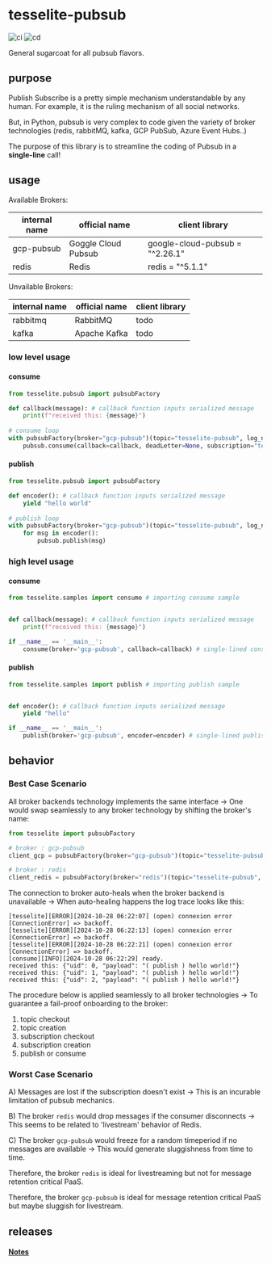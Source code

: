 # tesselite-pubsub
![ci](https://github.com/MarcelNasser/tesselite-pubsub/actions/workflows/ci.yml/badge.svg)
![cd](https://github.com/MarcelNasser/tesselite-pubsub/actions/workflows/release.yml/badge.svg)

General sugarcoat for all pubsub flavors.


## purpose
Publish Subscribe is a pretty simple mechanism understandable by any human. For example, it is the ruling mechanism of all social networks. 

But, in Python, pubsub is very complex to code given the variety of broker technologies (redis, rabbitMQ, kafka, GCP PubSub, Azure Event Hubs..)

The purpose of this library is to streamline the coding of Pubsub in a **single-line** call!


## usage

Available Brokers:

| internal name | official name       | client library                  |
|---------------|---------------------|---------------------------------|
| gcp-pubsub    | Goggle Cloud Pubsub | google-cloud-pubsub = "^2.26.1" |
| redis         | Redis               | redis = "^5.1.1"                |

Unvailable Brokers:

| internal name | official name       | client library                  |
|---------------|---------------------|---------------------------------|
| rabbitmq      | RabbitMQ            | todo                            |
| kafka         | Apache Kafka        | todo                            |


### low level usage

#### consume

````python
from tesselite.pubsub import pubsubFactory

def callback(message): # callback function inputs serialized message 
    print(f"received this: {message}")
    
# consume loop
with pubsubFactory(broker="gcp-pubsub")(topic="tesselite-pubsub", log_name="consumer") as pubsub:
    pubsub.consume(callback=callback, deadLetter=None, subscription="tesselite")

````

#### publish

````python
from tesselite.pubsub import pubsubFactory

def encoder(): # callback function inputs serialized message 
    yield "hello world"
    
# publish loop
with pubsubFactory(broker="gcp-pubsub")(topic="tesselite-pubsub", log_name="publisher") as pubsub:
    for msg in encoder():
        pubsub.publish(msg)

````


### high level usage

#### consume

````python
from tesselite.samples import consume # importing consume sample


def callback(message): # callback function inputs serialized message 
    print(f"received this: {message}")

if __name__ == '__main__':
    consume(broker='gcp-pubsub', callback=callback) # single-lined consume loop (default topic: tesselite-pubsub
````

#### publish

````python
from tesselite.samples import publish # importing publish sample


def encoder(): # callback function inputs serialized message 
    yield "hello"

if __name__ == '__main__':
    publish(broker='gcp-pubsub', encoder=encoder) # single-lined publish call (default topic: tesselite-pubsub
````


## behavior

### Best Case Scenario

All broker backends technology implements the same interface →
One would swap seamlessly to any broker technology by shifting the broker's name:

````python
from tesselite import pubsubFactory

# broker : gcp-pubsub
client_gcp = pubsubFactory(broker="gcp-pubsub")(topic="tesselite-pubsub", log_name="tesselite")

# broker : redis
client_redis = pubsubFactory(broker="redis")(topic="tesselite-pubsub", log_name="tesselite")
````

The connection to broker auto-heals when the broker backend is unavailable →
When auto-healing happens the log trace looks like this:
````text
[tesselite][ERROR][2024-10-28 06:22:07] (open) connexion error [ConnectionError] => backoff.
[tesselite][ERROR][2024-10-28 06:22:13] (open) connexion error [ConnectionError] => backoff.
[tesselite][ERROR][2024-10-28 06:22:21] (open) connexion error [ConnectionError] => backoff.
[consume][INFO][2024-10-28 06:22:29] ready.
received this: {"uid": 0, "payload": "( publish ) hello world!"}
received this: {"uid": 1, "payload": "( publish ) hello world!"}
received this: {"uid": 2, "payload": "( publish ) hello world!"}
````

The procedure below is applied seamlessly to all broker technologies →
To guarantee a fail-proof onboarding to the broker:

1. topic checkout
2. topic creation
3. subscription checkout
4. subscription creation
5. publish or consume


### Worst Case Scenario

A) 
Messages are lost if the subscription doesn't exist →
This is an incurable limitation of pubsub mechanics. 

B) 
The broker `redis` would drop messages if the consumer disconnects →
This seems to be related to 'livestream' behavior of Redis.

C)
The broker `gcp-pubsub` would freeze for a random timeperiod if no messages are available →
This would generate sluggishness from time to time.

Therefore, the broker `redis` is ideal for livestreaming but not for message retention critical PaaS.

Therefore, the broker `gcp-pubsub` is ideal for message retention critical PaaS but maybe sluggish for livestream.

## releases

#### [Notes](CHANGELOG.md)
